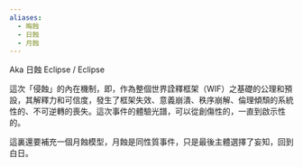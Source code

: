 ```yaml
---
aliases:
  - 晦蝕
  - 日蝕
  - 月蝕
---
```





Aka 日蝕 Eclipse / Eclipse 

這次「侵蝕」的內在機制，即，作為整個世界詮釋框架（WIF）之基礎的公理和預設，其解釋力和可信度，發生了框架失效、意義崩潰、秩序崩解、倫理傾頹的系統性的、不可逆轉的喪失。這次事件的體驗光譜，可以從創傷性的，一直到啟示性的。




這裏還要補充一個月蝕模型，月蝕是同性質事件，只是最後主體選擇了妄知，回到白日。